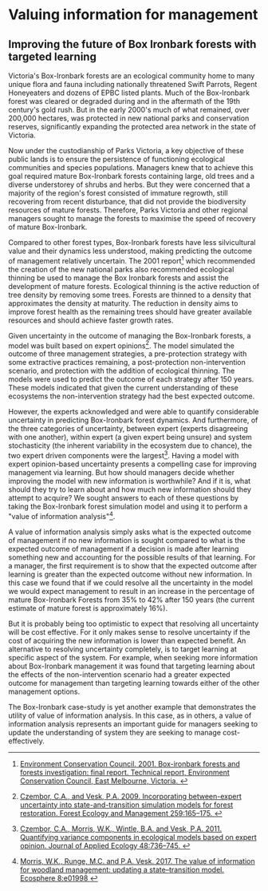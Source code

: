 Valuing information for management
==================================

Improving the future of Box Ironbark forests with targeted learning
---------------------------------------------------------------------

Victoria's Box-Ironbark forests are an ecological community home to many unique
flora and fauna including nationally threatened Swift Parrots, Regent
Honeyeaters and dozens of EPBC listed plants. Much of the Box-Ironbark forest
was cleared or degraded during and in the aftermath of the 19th century's
gold rush. But in the early 2000's much of what remained, over 200,000 hectares,
was protected in new national parks and conservation reserves, significantly
expanding the protected area network in the state of Victoria.

Now under the custodianship of Parks Victoria, a key objective of these public
lands is to ensure the persistence of functioning ecological communities and
species populations. Managers knew that to achieve this goal required mature 
Box-Ironbark forests containing large, old trees and a diverse understorey of
shrubs and herbs. But they were concerned that a majority of the region's forest
consisted of immature regrowth, still recovering from recent disturbance, that
did not provide the biodiversity resources of mature forests. Therefore, Parks
Victoria and other regional managers sought to manage the forests to maximise
the speed of recovery of mature Box-Ironbark.

Compared to other forest types, Box-Ironbark forests have less silvicultural
value and their dynamics less understood, making predicting the outcome of
management relatively uncertain. The 2001 report[^ECC2001] which recommended
the creation of the new national parks also recommended ecological thinning be
used to manage the Box Ironbark forests and assist the development of mature
forests. Ecological thinning is the active reduction of tree density by removing
some trees. Forests are thinned to a density that approximates the density at
maturity. The reduction in density aims to improve forest health as the 
remaining trees should have greater available resources and should achieve
faster growth rates.

Given uncertainty in the outcome of managing the Box-Ironbark forests, a model
was built based on expert opinions[^Czembor2009]. The model simulated the
outcome of three management strategies, a pre-protection strategy with some
extractive practices remaining, a post-protection non-intervention scenario, and
protection with the addition of ecological thinning. The models were used to
predict the outcome of each strategy after 150 years. These models indicated 
that given the current understanding of these ecosystems the non-intervention
strategy had the best expected outcome.

However, the experts acknowledged and were able to quantify considerable
uncertainty in predicting Box-Ironbark forest dynamics. And furthermore, of the
three categories of uncertainty, between expert (experts disagreeing with one
another), within expert (a given expert being unsure) and system stochasticity
(the inherent variability in the ecosystem due to chance), the two expert driven
components were the largest[^Czembor2011]. Having a model with expert
opinion-based uncertainty presents a compelling case for improving management
via learning. But how should managers decide whether improving the model with
new information is worthwhile? And if it is, what should they try to learn about
and how much new information should they attempt to acquire? We sought answers
to each of these questions by taking the Box-Ironbark forest simulation model
and using it to perform a "value of information analysis"[^Morris2017].

A value of information analysis simply asks what is the expected outcome of
management if no new information is sought compared to what is the expected
outcome of management if a decision is made after learning something new and
accounting for the possible results of that learning. For a manager, the first
requirement is to show that the expected outcome after learning is greater than
the expected outcome without new information. In this case we found that if we
could resolve all the uncertainty in the model we would expect management to
result in an increase in the percentage of mature Box-Ironbark Forests from 35%
to 42% after 150 years (the current estimate of mature forest is approximately
16%).

But it is probably being too optimistic to expect that resolving all uncertainty
will be cost effective. For it only makes sense to resolve uncertainty if the
cost of acquiring the new information is lower than expected benefit. An
alternative to resolving uncertainty completely, is to target learning at
specific aspect of the system. For example, when seeking more information about
Box-Ironbark management it was found that targeting learning about the effects
of the non-intervention scenario had a greater expected outcome for management
than targeting learning towards either of the other management options.

The Box-Ironbark case-study is yet another example that demonstrates the utility
of value of information analysis. In this case, as in others, a value of
information analysis represents an important guide for managers seeking to
update the understanding of system they are seeking to manage cost-effectively.

[^ECC2001]: [
  Environment Conservation Council. 2001. Box-ironbark forests and forests
  investigation: final report. Technical report, Environment Conservation
  Council, East Melbourne, Victoria.
  ](http://www.veac.vic.gov.au/reports/385-BI-Complete-Report.pdf)

[^Czembor2009]: [
  Czembor, C.A., and Vesk, P.A. 2009. Incorporating between-expert 
  uncertainty into state-and-transition simulation models for forest
  restoration. Forest Ecology and Management 259:165–175.
  ](https://www.sciencedirect.com/science/article/pii/S0378112709007269)

[^Czembor2011]: [
  Czembor, C.A., Morris, W.K., Wintle, B.A. and Vesk, P.A. 2011. Quantifying 
  variance components in ecological models based on expert opinion. Journal of
  Applied Ecology 48:736–745.
  ](https://besjournals.onlinelibrary.wiley.com/doi/10.1111/j.1365-2664.2011.01971.x)

[^Morris2017]: [
  Morris, W.K., Runge, M.C. and P.A. Vesk. 2017. The value of information for 
  woodland management: updating a state–transition model. Ecosphere 8:e01998
  ](https://esajournals.onlinelibrary.wiley.com/doi/full/10.1002/ecs2.1998)
